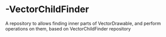 # -VectorChildFinder
A repository to allows finding inner parts of VectorDrawable, and perform operations on them, based on  VectorChildFinder repository
